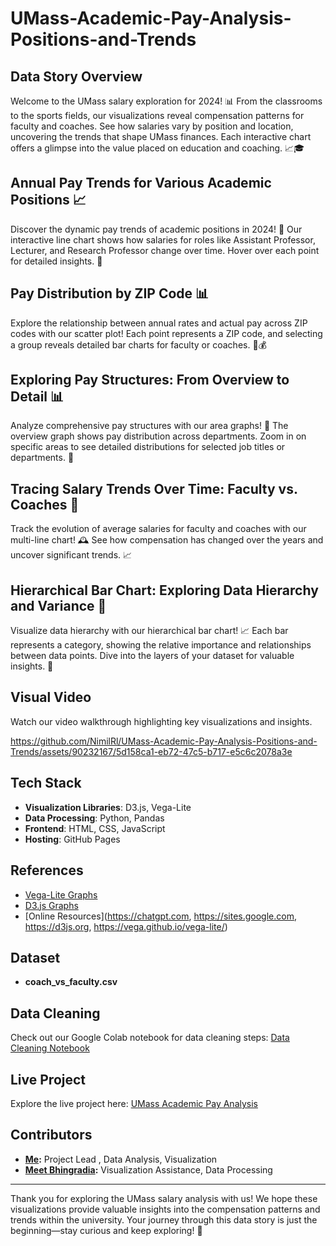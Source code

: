 # UMass-Academic-Pay-Analysis-Positions-and-Trends

## Data Story Overview
Welcome to the UMass salary exploration for 2024! 📊 From the classrooms to the sports fields, our visualizations reveal compensation patterns for faculty and coaches. See how salaries vary by position and location, uncovering the trends that shape UMass finances. Each interactive chart offers a glimpse into the value placed on education and coaching. 📈🎓

## Annual Pay Trends for Various Academic Positions 📈
Discover the dynamic pay trends of academic positions in 2024! 💼 Our interactive line chart shows how salaries for roles like Assistant Professor, Lecturer, and Research Professor change over time. Hover over each point for detailed insights. 🌟

## Pay Distribution by ZIP Code 📊
Explore the relationship between annual rates and actual pay across ZIP codes with our scatter plot! Each point represents a ZIP code, and selecting a group reveals detailed bar charts for faculty or coaches. 💼💰

## Exploring Pay Structures: From Overview to Detail 📊
Analyze comprehensive pay structures with our area graphs! 🌟 The overview graph shows pay distribution across departments. Zoom in on specific areas to see detailed distributions for selected job titles or departments. 💼

## Tracing Salary Trends Over Time: Faculty vs. Coaches 💼
Track the evolution of average salaries for faculty and coaches with our multi-line chart! 🕰️ See how compensation has changed over the years and uncover significant trends. 📈

## Hierarchical Bar Chart: Exploring Data Hierarchy and Variance 🌳
Visualize data hierarchy with our hierarchical bar chart! 📈 Each bar represents a category, showing the relative importance and relationships between data points. Dive into the layers of your dataset for valuable insights. 🚀

## Visual Video
Watch our video walkthrough highlighting key visualizations and insights.


https://github.com/NimilRl/UMass-Academic-Pay-Analysis-Positions-and-Trends/assets/90232167/5d158ca1-eb72-47c5-b717-e5c6c2078a3e



## Tech Stack
- **Visualization Libraries**: D3.js, Vega-Lite
- **Data Processing**: Python, Pandas
- **Frontend**: HTML, CSS, JavaScript
- **Hosting**: GitHub Pages

## References
- [Vega-Lite Graphs](https://vega.github.io/vega-lite/examples/)
- [D3.js Graphs](https://observablehq.com/@d3/gallery)
- [Online Resources](https://chatgpt.com, https://sites.google.com, https://d3js.org, https://vega.github.io/vega-lite/)

## Dataset
- **coach_vs_faculty.csv**

## Data Cleaning
Check out our Google Colab notebook for data cleaning steps: [Data Cleaning Notebook](https://colab.research.google.com/drive/1Kb9ydK_Tc3PuKsQMP71Nu3h2gbMGu7Iw#scrollTo=srkVyuMBiX6s)

## Live Project
Explore the live project here: [UMass Academic Pay Analysis](https://nimilrl.github.io/UMass-Academic-Pay-Analysis-Positions-and-Trends/index.html)

## Contributors
- **[Me](https://www.linkedin.com/in/nimil-lathiya/):** Project Lead , Data Analysis, Visualization
- **[Meet Bhingradia](https://www.linkedin.com/in/meet-bhingradiya-74049122a/):** Visualization Assistance, Data Processing


---
Thank you for exploring the UMass salary analysis with us! We hope these visualizations provide valuable insights into the compensation patterns and trends within the university. Your journey through this data story is just the beginning—stay curious and keep exploring! 🌟
